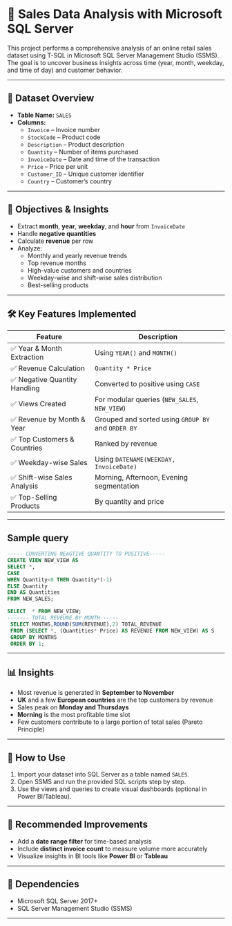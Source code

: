 # 🧾 Sales Data Analysis with Microsoft SQL Server

This project performs a comprehensive analysis of an online retail sales dataset using T-SQL in Microsoft SQL Server Management Studio (SSMS). The goal is to uncover business insights across time (year, month, weekday, and time of day) and customer behavior.

---

## 📁 Dataset Overview

- **Table Name:** `SALES`
- **Columns:**
  - `Invoice` – Invoice number
  - `StockCode` – Product code
  - `Description` – Product description
  - `Quantity` – Number of items purchased
  - `InvoiceDate` – Date and time of the transaction
  - `Price` – Price per unit
  - `Customer_ID` – Unique customer identifier
  - `Country` – Customer’s country

---

## 🧠 Objectives & Insights

- Extract **month**, **year**, **weekday**, and **hour** from `InvoiceDate`
- Handle **negative quantities**
- Calculate **revenue** per row
- Analyze:
  - Monthly and yearly revenue trends
  - Top revenue months
  - High-value customers and countries
  - Weekday-wise and shift-wise sales distribution
  - Best-selling products

---

## 🛠 Key Features Implemented

| Feature                          | Description |
|----------------------------------|-------------|
| ✅ Year & Month Extraction        | Using `YEAR()` and `MONTH()` |
| ✅ Revenue Calculation            | `Quantity * Price` |
| ✅ Negative Quantity Handling     | Converted to positive using `CASE` |
| ✅ Views Created                  | For modular queries (`NEW_SALES`, `NEW_VIEW`) |
| ✅ Revenue by Month & Year       | Grouped and sorted using `GROUP BY` and `ORDER BY` |
| ✅ Top Customers & Countries      | Ranked by revenue |
| ✅ Weekday-wise Sales             | Using `DATENAME(WEEKDAY, InvoiceDate)` |
| ✅ Shift-wise Sales Analysis      | Morning, Afternoon, Evening segmentation |
| ✅ Top-Selling Products           | By quantity and price |

---

## Sample query

``` sql
----- CONVERTING NEAGTIVE QUANTITY TO POSITIVE-----
CREATE VIEW NEW_VIEW AS
SELECT *, 
CASE 
WHEN Quantity<0 THEN Quantity*(-1)
ELSE Quantity 
END AS Quantities
FROM NEW_SALES;
```
```sql
SELECT  * FROM NEW_VIEW;
------- TOTAL REVEUNE BY MONTH------
 SELECT MONTHS,ROUND(SUM(REVENUE),2) TOTAL_REVENUE
 FROM (SELECT *, (Quantities* Price) AS REVENUE FROM NEW_VIEW) AS S
 GROUP BY MONTHS
 ORDER BY 1;
```

---

## 📊  Insights

- Most revenue is generated in **September to November**
- **UK** and a few **European countries** are the top customers by revenue
- Sales peak on **Monday and Thursdays**
- **Morning** is the most profitable time slot
- Few customers contribute to a large portion of total sales (Pareto Principle)

---

## 📂 How to Use

1. Import your dataset into SQL Server as a table named `SALES`.
2. Open SSMS and run the provided SQL scripts step by step.
3. Use the views and queries to create visual dashboards (optional in Power BI/Tableau).

---

## 📝 Recommended Improvements

- Add a **date range filter** for time-based analysis
- Include **distinct invoice count** to measure volume more accurately
- Visualize insights in BI tools like **Power BI** or **Tableau**

---

## 📌 Dependencies

- Microsoft SQL Server 2017+  
- SQL Server Management Studio (SSMS)

---


